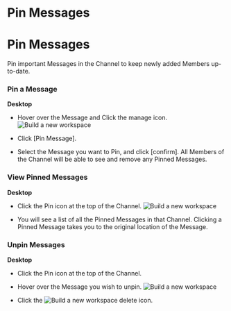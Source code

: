 # Pin Messages

Pin Messages
============

 Pin important Messages in the Channel to keep newly added Members up-to-date.

   
 ### Pin a Message



**Desktop** 

* Hover over the Message and Click the manage icon. ![Build a new workspace](https://files.swit.io/help_image/FB_CH2_Delete1.png) 


* Click [Pin Message].


* Select the Message you want to Pin, and click [confirm].
  All Members of the Channel will be able to see and remove any Pinned Messages.

   
 ### View Pinned Messages



**Desktop** 

* Click the Pin icon at the top of the Channel. ![Build a new workspace](https://files.swit.io/help_image/FB_CH9_Pin1.png) 


* You will see a list of all the Pinned Messages in that Channel.
  Clicking a Pinned Message takes you to the original location of the Message.

   
 ### Unpin Messages



**Desktop** 

* Click the Pin icon at the top of the Channel.


* Hover over the Message you wish to unpin. ![Build a new workspace](https://files.swit.io/help_image/FB_CH9_Pin2.png) 


* Click the ![Build a new workspace](https://files.swit.io/help_image/FB_MC4_Remove.png) delete icon.
  
